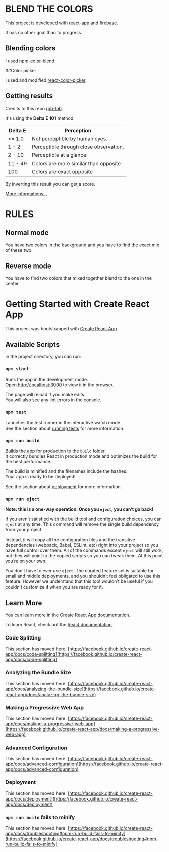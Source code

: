 # BLEND THE COLORS   

This project is developed with react-app and firebase.  

It has no other goal than to progress.  

## Blending colors  

I used [npm-color-blend](https://www.npmjs.com/package/color-blend)  

##Color picker

I used and modified [react-color-picker](https://github.com/radial-color-picker/react-color-picker)

## Getting results  

Credits to this repo [rgb-lab](https://github.com/antimatter15/rgb-lab).  

It's using the __Delta E 101__ method.  

<table>
    <tbody>
    <tr>
        <th>Delta E</th>
        <th>Perception</th>
    </tr>
    <tr>
        <td>&lt;= 1.0</td>
        <td>Not perceptible by human eyes.</td>
    </tr>
    <tr>
        <td>1 - 2</td>
        <td>Perceptible through close observation.</td>
    </tr>
    <tr>
        <td>2 - 10</td>
        <td>Perceptible at a glance.</td>
    </tr>
    <tr>
        <td>11 - 49</td>
        <td>Colors are more similar than opposite</td>
    </tr>
    <tr>
        <td>100</td>
        <td>Colors are exact opposite</td>
    </tr>
    </tbody>
</table>

By inverting this result you can get a score.

[More informations...](http://zschuessler.github.io/DeltaE/learn/)


# RULES

## Normal mode

You have two colors in the background and you have to find the exact mix of these two.

## Reverse mode

You have to find two colors that mixed together blend to the one in the center













# Getting Started with Create React App

This project was bootstrapped with [Create React App](https://github.com/facebook/create-react-app).

## Available Scripts

In the project directory, you can run:

### `npm start`

Runs the app in the development mode.\
Open [http://localhost:3000](http://localhost:3000) to view it in the browser.

The page will reload if you make edits.\
You will also see any lint errors in the console.

### `npm test`

Launches the test runner in the interactive watch mode.\
See the section about [running tests](https://facebook.github.io/create-react-app/docs/running-tests) for more information.

### `npm run build`

Builds the app for production to the `build` folder.\
It correctly bundles React in production mode and optimizes the build for the best performance.

The build is minified and the filenames include the hashes.\
Your app is ready to be deployed!

See the section about [deployment](https://facebook.github.io/create-react-app/docs/deployment) for more information.

### `npm run eject`

**Note: this is a one-way operation. Once you `eject`, you can’t go back!**

If you aren’t satisfied with the build tool and configuration choices, you can `eject` at any time. This command will remove the single build dependency from your project.

Instead, it will copy all the configuration files and the transitive dependencies (webpack, Babel, ESLint, etc) right into your project so you have full control over them. All of the commands except `eject` will still work, but they will point to the copied scripts so you can tweak them. At this point you’re on your own.

You don’t have to ever use `eject`. The curated feature set is suitable for small and middle deployments, and you shouldn’t feel obligated to use this feature. However we understand that this tool wouldn’t be useful if you couldn’t customize it when you are ready for it.

## Learn More

You can learn more in the [Create React App documentation](https://facebook.github.io/create-react-app/docs/getting-started).

To learn React, check out the [React documentation](https://reactjs.org/).

### Code Splitting

This section has moved here: [https://facebook.github.io/create-react-app/docs/code-splitting](https://facebook.github.io/create-react-app/docs/code-splitting)

### Analyzing the Bundle Size

This section has moved here: [https://facebook.github.io/create-react-app/docs/analyzing-the-bundle-size](https://facebook.github.io/create-react-app/docs/analyzing-the-bundle-size)

### Making a Progressive Web App

This section has moved here: [https://facebook.github.io/create-react-app/docs/making-a-progressive-web-app](https://facebook.github.io/create-react-app/docs/making-a-progressive-web-app)

### Advanced Configuration

This section has moved here: [https://facebook.github.io/create-react-app/docs/advanced-configuration](https://facebook.github.io/create-react-app/docs/advanced-configuration)

### Deployment

This section has moved here: [https://facebook.github.io/create-react-app/docs/deployment](https://facebook.github.io/create-react-app/docs/deployment)

### `npm run build` fails to minify

This section has moved here: [https://facebook.github.io/create-react-app/docs/troubleshooting#npm-run-build-fails-to-minify](https://facebook.github.io/create-react-app/docs/troubleshooting#npm-run-build-fails-to-minify)

